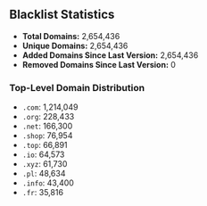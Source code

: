 ## Blacklist Statistics

- **Total Domains:** 2,654,436
- **Unique Domains:** 2,654,436
- **Added Domains Since Last Version:** 2,654,436
- **Removed Domains Since Last Version:** 0

### Top-Level Domain Distribution

-  `.com`: 1,214,049
-  `.org`: 228,433
-  `.net`: 166,300
-  `.shop`: 76,954
-  `.top`: 66,891
-  `.io`: 64,573
-  `.xyz`: 61,730
-  `.pl`: 48,634
-  `.info`: 43,400
-  `.fr`: 35,816
